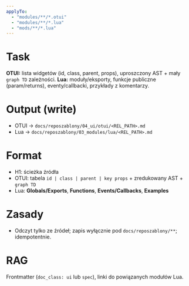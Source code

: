 ```yaml
---
applyTo:
  - "modules/**/*.otui"
  - "modules/**/*.lua"
  - "mods/**/*.lua"
---
```

# Task
**OTUI:** lista widgetów (id, class, parent, props), uproszczony AST + mały `graph TD` zależności.
**Lua:** moduły/eksporty, funkcje publiczne (param/returns), eventy/callbacki, przykłady z komentarzy.

# Output (write)
- OTUI → `docs/reposzablony/04_ui/otui/<REL_PATH>.md`
- Lua  → `docs/reposzablony/03_modules/lua/<REL_PATH>.md`

# Format
- H1: ścieżka źródła
- OTUI: tabela `id | class | parent | key props` + zredukowany AST + `graph TD`
- Lua: **Globals/Exports**, **Functions**, **Events/Callbacks**, **Examples**

# Zasady
- Odczyt tylko ze źródeł; zapis wyłącznie pod `docs/reposzablony/**`; idempotentnie.

# RAG
Frontmatter (`doc_class: ui` lub `spec`), linki do powiązanych modułów Lua.
